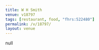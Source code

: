 ```yaml
---
title: W H Smith
venue: v18797
tags: [restaurant, food, "fhrs:522480"]
permalink: /v/18797/
layout: venue
---
```

null